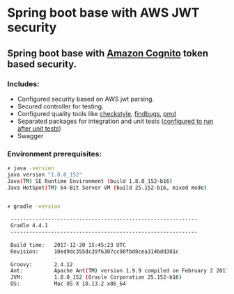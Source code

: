 # Spring boot base with AWS JWT security

## Spring boot base with [Amazon Cognito](https://aws.amazon.com/cognito/) token based security. 

### Includes:
* Configured security based on AWS jwt parsing.
* Secured controller for testing.
* Configured quality tools like [checkstyle](https://github.com/vlsidlyarevich/aws-jwt-spring-boot/blob/master/build-tools/quality/checkstyle/checkstyle.gradle), [findbugs](https://github.com/vlsidlyarevich/aws-jwt-spring-boot/blob/master/build-tools/quality/findbugs/findbugs.gradle), [pmd](https://github.com/vlsidlyarevich/aws-jwt-spring-boot/blob/master/build-tools/quality/pmd/pmd.gradle)
* Separated packages for integration and unit tests ([configured to run after unit tests](https://github.com/vlsidlyarevich/aws-jwt-spring-boot/blob/master/build.gradle#L46-L53)) 
* Swagger

### Environment prerequisites:

``` bash 
✗ java -version
java version "1.8.0_152"
Java(TM) SE Runtime Environment (build 1.8.0_152-b16)
Java HotSpot(TM) 64-Bit Server VM (build 25.152-b16, mixed mode)


✗ gradle -version
 
 ------------------------------------------------------------
 Gradle 4.4.1
 ------------------------------------------------------------
 
 Build time:   2017-12-20 15:45:23 UTC
 Revision:     10ed9dc355dc39f6307cc98fbd8cea314bdd381c
 
 Groovy:       2.4.12
 Ant:          Apache Ant(TM) version 1.9.9 compiled on February 2 2017
 JVM:          1.8.0_152 (Oracle Corporation 25.152-b16)
 OS:           Mac OS X 10.13.2 x86_64
```
